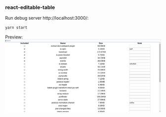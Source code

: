 ### react-editable-table

Run debug server http://localhost:3000/:
```bash
yarn start
```

Preview:
![table](table.png)